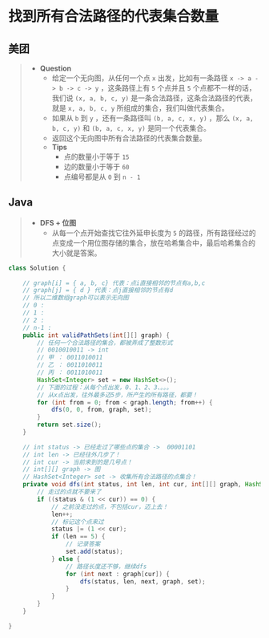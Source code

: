 # 找到所有合法路径的代表集合数量

## 美团

> - **Question**
>   - 给定一个无向图，从任何一个点 `x` 出发，比如有一条路径 `x -> a -> b -> c -> y` ，这条路径上有 `5` 个点并且 `5` 个点都不一样的话，我们说 `(x, a, b, c, y)` 是一条合法路径，这条合法路径的代表，就是 `x, a, b, c, y` 所组成的集合，我们叫做代表集合。
>   - 如果从 `b` 到 `y` ，还有一条路径叫 `(b, a, c, x, y)` ，那么 `(x, a, b, c, y)` 和 `(b, a, c, x, y)` 是同一个代表集合。
>   - 返回这个无向图中所有合法路径的代表集合数量。
>   - **Tips**
>     - 点的数量小于等于 `15`
>     - 边的数量小于等于 `60`
>     - 点编号都是从 `0` 到 `n - 1`

## Java

> - **DFS + 位图**
>   - 从每一个点开始查找它往外延申长度为 `5` 的路径，所有路径经过的点变成一个用位图存储的集合，放在哈希集合中，最后哈希集合的大小就是答案。

```java
class Solution {
    
    // graph[i] = { a, b, c} 代表：点i直接相邻的节点有a,b,c
    // graph[j] = { d } 代表：点j直接相邻的节点有d
    // 所以二维数组graph可以表示无向图
    // 0 :
    // 1 :
    // 2 :
    // n-1 :
    public int validPathSets(int[][] graph) {
        // 任何一个合法路径的集合，都被弄成了整数形式
        // 0010010011 -> int
        // 甲 ： 0011010011
        // 乙 ： 0011010011
        // 丙 ： 0011010011
        HashSet<Integer> set = new HashSet<>();
        // 下面的过程：从每个点出发，0、1、2、3、。。。
        // 从x点出发，往外最多迈5步，所产生的所有路径，都要！
        for (int from = 0; from < graph.length; from++) {
            dfs(0, 0, from, graph, set);
        }
        return set.size();
    }
    
    // int status -> 已经走过了哪些点的集合 ->  00001101
    // int len -> 已经往外几步了！
    // int cur -> 当前来到的是几号点！
    // int[][] graph -> 图
    // HashSet<Integer> set -> 收集所有合法路径的点集合！
    private void dfs(int status, int len, int cur, int[][] graph, HashSet<Integer> set) {
        // 走过的点就不要来了
        if ((status & (1 << cur)) == 0) {
            // 之前没走过的点，不包括cur，迈上去！
            len++;
            // 标记这个点来过
            status |= (1 << cur);
            if (len == 5) {
                // 记录答案
                set.add(status);
            } else {
                // 路径长度还不够，继续dfs
                for (int next : graph[cur]) {
                    dfs(status, len, next, graph, set);
                }
            }
        }
    }
    
}
```
